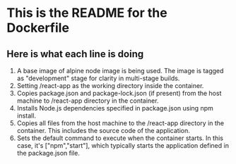 # This is the README for the Dockerfile

## Here is what each line is doing

1) A base image of alpine node image is being used. The image is tagged as "development" stage for clarity in multi-stage builds.
2) Setting /react-app as the working directory inside the container.
3) Copies package.json and package-lock.json (if present) from the host machine to /react-app directory in the container.
4) Installs Node.js dependencies specified in package.json using npm install.
5) Copies all files from the host machine to the /react-app directory in the container. This includes the source code of the application.
6) Sets the default command to execute when the container starts. In this case, it's ["npm","start"], which typically starts the application defined in the package.json file.